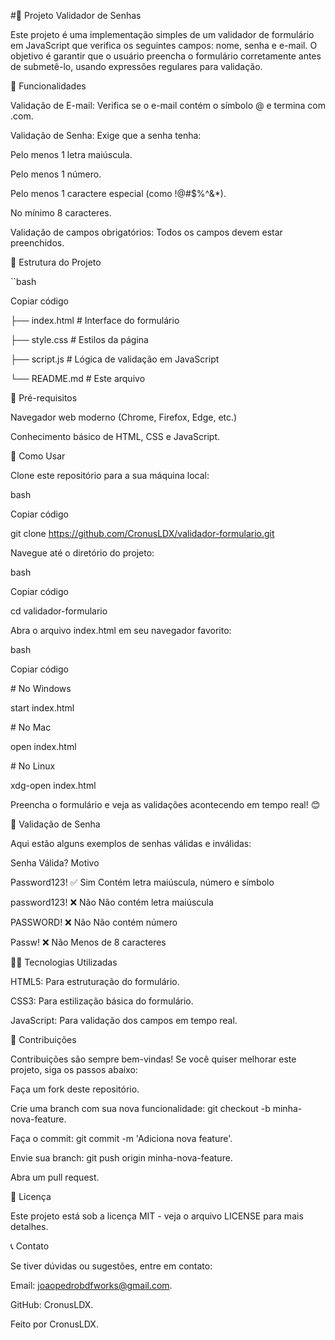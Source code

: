 #🚀 Projeto Validador de Senhas

Este projeto é uma implementação simples de um validador de formulário em JavaScript que verifica os seguintes campos: nome, senha e e-mail. O objetivo é garantir que o usuário preencha o formulário corretamente antes de submetê-lo, usando expressões regulares para validação.

  

📝 Funcionalidades

Validação de E-mail: Verifica se o e-mail contém o símbolo @ e termina com .com.

Validação de Senha: Exige que a senha tenha:

Pelo menos 1 letra maiúscula.

Pelo menos 1 número.

Pelo menos 1 caractere especial (como !@#$%^&\*).

No mínimo 8 caracteres.

Validação de campos obrigatórios: Todos os campos devem estar preenchidos.

📂 Estrutura do Projeto

``bash

Copiar código

├── index.html      # Interface do formulário

├── style.css       # Estilos da página

├── script.js       # Lógica de validação em JavaScript

└── README.md       # Este arquivo

🚧 Pré-requisitos

Navegador web moderno (Chrome, Firefox, Edge, etc.)

Conhecimento básico de HTML, CSS e JavaScript.

📜 Como Usar

Clone este repositório para a sua máquina local:

bash

Copiar código

git clone https://github.com/CronusLDX/validador-formulario.git

Navegue até o diretório do projeto:

bash

Copiar código

cd validador-formulario

Abra o arquivo index.html em seu navegador favorito:

bash

Copiar código

\# No Windows

start index.html

  

\# No Mac

open index.html

  

\# No Linux

xdg-open index.html

Preencha o formulário e veja as validações acontecendo em tempo real! 😊

🎯 Validação de Senha

Aqui estão alguns exemplos de senhas válidas e inválidas:

  

Senha Válida? Motivo

Password123! ✅ Sim Contém letra maiúscula, número e símbolo

password123! ❌ Não Não contém letra maiúscula

PASSWORD! ❌ Não Não contém número

Passw! ❌ Não Menos de 8 caracteres

👨‍💻 Tecnologias Utilizadas

HTML5: Para estruturação do formulário.

CSS3: Para estilização básica do formulário.

JavaScript: Para validação dos campos em tempo real.

🤝 Contribuições

Contribuições são sempre bem-vindas! Se você quiser melhorar este projeto, siga os passos abaixo:

  

Faça um fork deste repositório.

Crie uma branch com sua nova funcionalidade: git checkout -b minha-nova-feature.

Faça o commit: git commit -m 'Adiciona nova feature'.

Envie sua branch: git push origin minha-nova-feature.

Abra um pull request.

📄 Licença

Este projeto está sob a licença MIT - veja o arquivo LICENSE para mais detalhes.

  

📞 Contato

Se tiver dúvidas ou sugestões, entre em contato:

  

Email: joaopedrobdfworks@gmail.com.

GitHub: CronusLDX.

Feito  por CronusLDX.
